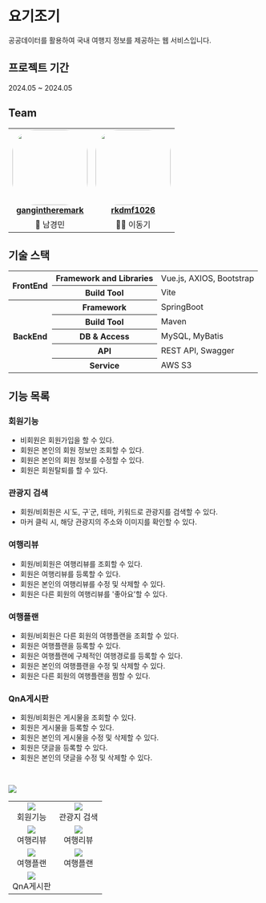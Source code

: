 # 요기조기

공공데이터를 활용하여 국내 여행지 정보를 제공하는 웹 서비스입니다. 

## 프로젝트 기간
2024.05 ~ 2024.05 

## Team

<table align="center">
    <tr align="center">
        <td style="min-width: 150px;">
            <a href="https://github.com/gangintheremark">
              <img src="https://avatars.githubusercontent.com/u/81904943?v=4" width="150" style="border-radius: 30%">
              <br />
              <b>gangintheremark</b>
            </a>
        </td>
        <td style="min-width: 150px;">
        <a href="https://github.com/rkdmf1026">
            <img src="https://avatars.githubusercontent.com/u/50603273?v=4?" width="150" style="border-radius: 30%">
            <br />
            <b>rkdmf1026</b>
        </a> 
        </td>
    </tr>
    <tr align="center">
        <td>
           🙆 남경민
        </td>
        <td>
           🙆‍♂️ 이동기
        </td>
    </tr>
</table>

## 기술 스택

 <table>
	<tr>
        <th rowspan="2">FrontEnd</th>
    	<th>Framework and Libraries</th> 
        <td>Vue.js, AXIOS, Bootstrap </td>
    </tr> 
    <tr>
    	<th>Build Tool</th> 
        <td>Vite</td>
    </tr>
    	<tr>
        <th rowspan="5">BackEnd</th>
    	<th>Framework</th> 
        <td>SpringBoot</td>
    </tr> 
    <tr>
    	<th>Build Tool</th> 
        <td>Maven</td>
    </tr>
    <tr>
    	<th>DB & Access</th> 
        <td>MySQL, MyBatis</td>
    </tr>
    <tr>
    	<th>API</th> 
        <td>REST API, Swagger</td>
    </tr>
        <tr>
    	<th>Service</th> 
        <td>AWS S3</td>
    </tr>

 </table>


## 기능 목록

### 회원기능
- 비회원은 회원가입을 할 수 있다.
- 회원은 본인의 회원 정보만 조회할 수 있다.
- 회원은 본인의 회원 정보를 수정할 수 있다.
- 회원은 회원탈퇴를 할 수 있다.

### 관광지 검색
- 회원/비회원은 시˙도, 구˙군, 테마, 키워드로 관광지를 검색할 수 있다.
- 마커 클릭 시, 해당 관광지의 주소와 이미지를 확인할 수 있다.

### 여행리뷰
- 회원/비회원은 여행리뷰를 조회할 수 있다. 
- 회원은 여행리뷰를 등록할 수 있다. 
- 회원은 본인의 여행리뷰를 수정 및 삭제할 수 있다.
- 회원은 다른 회원의 여행리뷰를 '좋아요'할 수 있다. 

### 여행플랜
- 회원/비회원은 다른 회원의 여행플랜을 조회할 수 있다.
- 회원은 여행플랜을 등록할 수 있다. 
- 회원은 여행플랜에 구체적인 여행경로를 등록할 수 있다.
- 회원은 본인의 여행플랜을 수정 및 삭제할 수 있다.
- 회원은 다른 회원의 여행플랜을 찜할 수 있다.

### QnA게시판
- 회원/비회원은 게시물을 조회할 수 있다.
- 회원은 게시물을 등록할 수 있다. 
- 회원은 본인의 게시물을 수정 및 삭제할 수 있다. 
- 회원은 댓글을 등록할 수 있다.
- 회원은 본인의 댓글을 수정 및 삭제할 수 있다. 

<br/>

![](https://velog.velcdn.com/images/gangintheremark/post/6e494f82-a06e-4d86-addc-c25a208cc77f/image.png)

<table>
    <tr align="center">
        <td><img src="https://velog.velcdn.com/images/gangintheremark/post/f79a60b3-5ed3-43b9-a465-9de5f11fc420/image.gif"><br/>회원기능</td>
        <td><img src="https://velog.velcdn.com/images/gangintheremark/post/e073f2eb-a96c-45ee-a1d7-b67ef7d3b18f/image.gif"><br/>관광지 검색
        </td>
    </tr>
    <tr align="center">
        <td><img src="https://velog.velcdn.com/images/gangintheremark/post/bbfb0966-2d29-4d59-a1ca-0b8d7e31f5f1/image.gif"><br/>여행리뷰</td>
        <td><img src="https://velog.velcdn.com/images/gangintheremark/post/e349e590-2703-4597-9bb5-fcae7f9db8a3/image.gif"><br/>여행리뷰
        </td>
    </tr>
        <tr align="center">
        <td><img src="https://velog.velcdn.com/images/gangintheremark/post/cbec7ff3-091e-45f8-bc16-cc8d8478e243/image.gif"><br/>여행플랜</td>
        <td><img src="https://velog.velcdn.com/images/gangintheremark/post/9a49b126-6f2f-464d-ba38-2c63f8212010/image.gif"><br/>여행플랜
        </td>
    </tr>
        </tr>
        <tr align="center">
        <td><img src="https://velog.velcdn.com/images/gangintheremark/post/28f8d9a8-8504-4b6b-a977-f87c9ab8003f/image.gif"><br/>QnA게시판</td>
    </tr>
</table>






